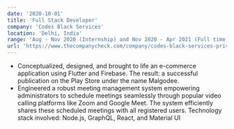 ```yaml
---
date: '2020-10-01'
title: 'Full Stack Developer'
company: 'Codes Black Services'
location: 'Delhi, India'
range: 'Aug - Nov 2020 (Internship) and Nov 2020 - Apr 2021 (Full time)'
url: 'https://www.thecompanycheck.com/company/codes-black-services-private-limited/U72900DL2020PTC366693'
---
```


- Conceptualized, designed, and brought to life an e-commerce application using Flutter and Firebase. The result: a successful publication on the Play Store under the name Malgodee.
- Engineered a robust meeting management system empowering administrators to schedule meetings seamlessly through popular video calling platforms like Zoom and Google Meet. The system efficiently shares these scheduled meetings with all registered users. Technology stack involved: Node.js, GraphQL, React, and Material UI

